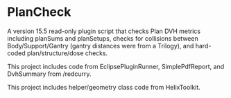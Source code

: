 # PlanCheck

A version 15.5 read-only plugin script that checks Plan DVH metrics including planSums and planSetups, checks for collisions between Body/Support/Gantry (gantry distances were from a Trilogy), and hard-coded plan/structure/dose checks.

This project includes code from EclipsePluginRunner, SimplePdfReport, and DvhSummary from /redcurry.

This project includes helper/geometry class code from HelixToolkit.
